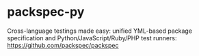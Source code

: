 # packspec-py

Cross-language testings made easy: unified YML-based package specification and Python/JavaScript/Ruby/PHP test runners: https://github.com/packspec/packspec
